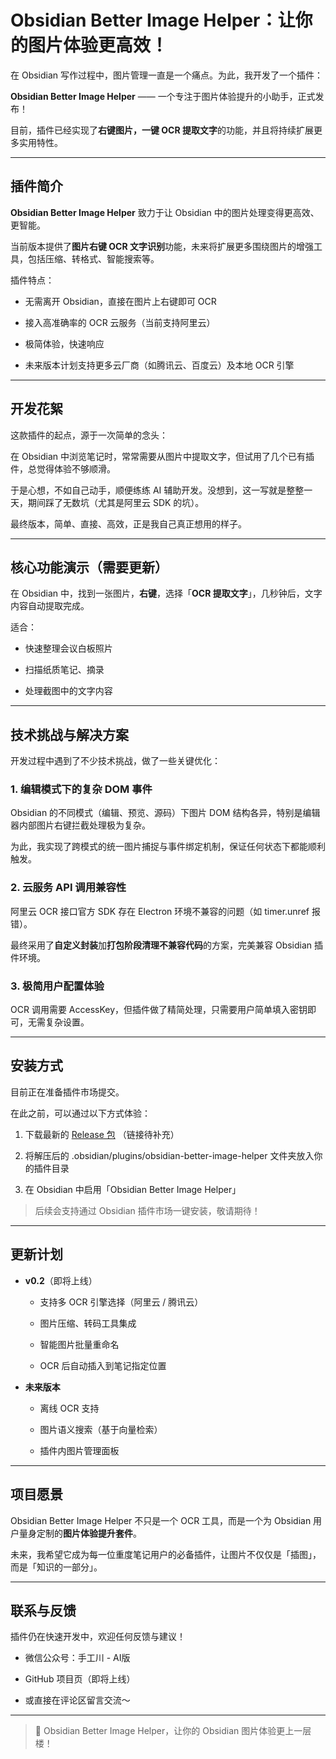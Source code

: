 # Obsidian Better Image Helper：让你的图片体验更高效！

  

在 Obsidian 写作过程中，图片管理一直是一个痛点。为此，我开发了一个插件：

**Obsidian Better Image Helper** —— 一个专注于图片体验提升的小助手，正式发布！

  

目前，插件已经实现了**右键图片，一键 OCR 提取文字**的功能，并且将持续扩展更多实用特性。

---

## **插件简介**

  

**Obsidian Better Image Helper** 致力于让 Obsidian 中的图片处理变得更高效、更智能。

当前版本提供了**图片右键 OCR 文字识别**功能，未来将扩展更多围绕图片的增强工具，包括压缩、转格式、智能搜索等。

  

插件特点：

- 无需离开 Obsidian，直接在图片上右键即可 OCR
    
- 接入高准确率的 OCR 云服务（当前支持阿里云）
    
- 极简体验，快速响应
    
- 未来版本计划支持更多云厂商（如腾讯云、百度云）及本地 OCR 引擎
    

---

## **开发花絮**

  

这款插件的起点，源于一次简单的念头：

  

在 Obsidian 中浏览笔记时，常常需要从图片中提取文字，但试用了几个已有插件，总觉得体验不够顺滑。

于是心想，不如自己动手，顺便练练 AI 辅助开发。没想到，这一写就是整整一天，期间踩了无数坑（尤其是阿里云 SDK 的坑）。

  

最终版本，简单、直接、高效，正是我自己真正想用的样子。

---

## **核心功能演示（需要更新）**

  

在 Obsidian 中，找到一张图片，**右键**，选择「**OCR 提取文字**」，几秒钟后，文字内容自动提取完成。


适合：

- 快速整理会议白板照片
    
- 扫描纸质笔记、摘录
    
- 处理截图中的文字内容
    

---

## **技术挑战与解决方案**

  

开发过程中遇到了不少技术挑战，做了一些关键优化：

  

### **1. 编辑模式下的复杂 DOM 事件**

  

Obsidian 的不同模式（编辑、预览、源码）下图片 DOM 结构各异，特别是编辑器内部图片右键拦截处理极为复杂。

为此，我实现了跨模式的统一图片捕捉与事件绑定机制，保证任何状态下都能顺利触发。

  

### **2. 云服务 API 调用兼容性**

  

阿里云 OCR 接口官方 SDK 存在 Electron 环境不兼容的问题（如 timer.unref 报错）。

最终采用了**自定义封装**加**打包阶段清理不兼容代码**的方案，完美兼容 Obsidian 插件环境。

  

### **3. 极简用户配置体验**

  

OCR 调用需要 AccessKey，但插件做了精简处理，只需要用户简单填入密钥即可，无需复杂设置。

---

## **安装方式**

  

目前正在准备插件市场提交。

在此之前，可以通过以下方式体验：

1. 下载最新的 [Release 包](#) （链接待补充）
    
2. 将解压后的 .obsidian/plugins/obsidian-better-image-helper 文件夹放入你的插件目录
    
3. 在 Obsidian 中启用「Obsidian Better Image Helper」
    

  

> 后续会支持通过 Obsidian 插件市场一键安装，敬请期待！

---

## **更新计划**

- **v0.2**（即将上线）
    
    - 支持多 OCR 引擎选择（阿里云 / 腾讯云）
        
    - 图片压缩、转码工具集成
        
    - 智能图片批量重命名
        
    - OCR 后自动插入到笔记指定位置
        
    
- **未来版本**
    
    - 离线 OCR 支持
        
    - 图片语义搜索（基于向量检索）
        
    - 插件内图片管理面板
        
    

---

## **项目愿景**

  

Obsidian Better Image Helper 不只是一个 OCR 工具，而是一个为 Obsidian 用户量身定制的**图片体验提升套件**。

未来，我希望它成为每一位重度笔记用户的必备插件，让图片不仅仅是「插图」，而是「知识的一部分」。

---

## **联系与反馈**

  

插件仍在快速开发中，欢迎任何反馈与建议！

- 微信公众号：手工川 - AI版
    
- GitHub 项目页（即将上线）
    
- 或直接在评论区留言交流～
    

---

>🚀 Obsidian Better Image Helper，让你的 Obsidian 图片体验更上一层楼！
